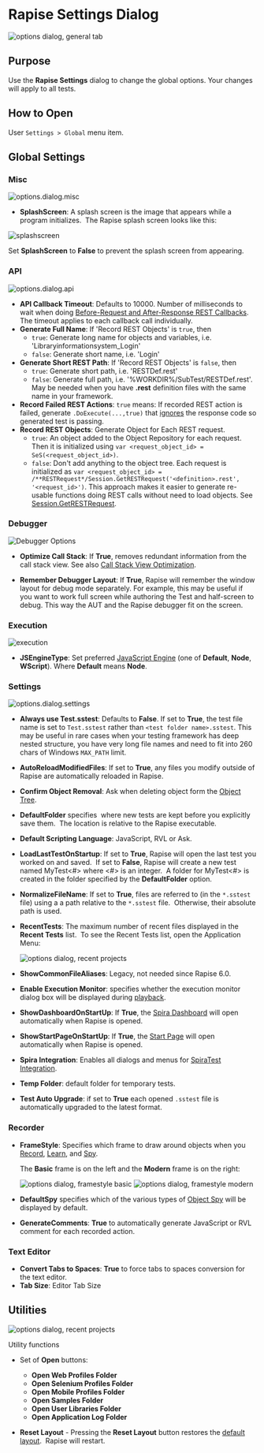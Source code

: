 # Rapise Settings Dialog

![options dialog, general tab](./img/options_dialog1.png)

## Purpose

Use the **Rapise Settings** dialog to change the global options. Your changes will apply to all tests.

## How to Open

User `Settings > Global` menu item.

## Global Settings

### Misc

![options.dialog.misc](./img/options_dialog4.png)

* **SplashScreen**: A splash screen is the image that appears while a program initializes.  The Rapise splash screen looks like this:

![splashscreen](./img/options_dialog3.png)

Set **SplashScreen** to **False** to prevent the splash screen from appearing.

### API

![options.dialog.api](./img/options_dialog_api.png)

* **API Callback Timeout**: Defaults to 10000. Number of milliseconds to wait when doing [Before-Request and After-Response REST Callbacks](rest_web_service.md#before-request-and-after-response-rest-callbacks). The timeout applies to each callback call individually.
* **Generate Full Name**: If 'Record REST Objects' is `true`, then
    * `true`: Generate long name for objects and variables, i.e. 'Libraryinformationsystem_Login'
    * `false`: Generate short name, i.e. 'Login'
* **Generate Short REST Path**: If 'Record REST Objects' is `false`, then
    * `true`: Generate short path, i.e. 'RESTDef.rest'
    * `false`: Generate full path, i.e. '%WORKDIR%/SubTest/RESTDef.rest'. May be needed when you have **.rest** definition files with the same name in your framework.
* **Record Failed REST Actions**: `true` means: If recorded REST action is failed, generate `.DoExecute(...,true)` that [ignores](../Libraries/RESTService.md#doexecute) the response code so generated test is passing.
* **Record REST Objects**: Generate Object for Each REST request.
    * `true`: An object added to the Object Repository for each request. Then it is initialized using `var <request_object_id> = SeS(<request_object_id>)`.
    * `false`: Don't add anything to the object tree. Each request is initialized as `var <request_object_id> = /**RESTRequest*/Session.GetRESTRequest('<definition>.rest', '<request_id>')`. This approach makes it easier to generate re-usable functions doing REST calls without need to load objects. See [Session.GetRESTRequest](../Libraries/Session.md#getrestrequest).

### Debugger

![Debugger Options](./img/options_dialog_debugger_node.png)

* **Optimize Call Stack**: If **True**, removes redundant information from the call stack view. See also [Call Stack View Optimization](variable_call_stack_view.md#call-stack-view-optimization).

* **Remember Debugger Layout**: If **True**, Rapise will remember the window layout for debug mode separately. For example, this may be useful if you want to work full screen while authoring the Test and half-screen to debug. This way the AUT and the Rapise debugger fit on the screen.

### Execution

![execution](./img/options_dialog_execution.png)

* **JSEngineType**: Set preferred  [JavaScript Engine](jscript_language_reference.md) (one of **Default**, **Node**, **WScript**). Where **Default** means **Node**.

### Settings

![options.dialog.settings](./img/options_dialog5.png)

* **Always use Test.sstest**: Defaults to **False**. If set to **True**, the test file name is set to `Test.sstest` rather than `<test folder name>.sstest`. This may be useful in rare cases when your testing framework has deep nested structure, you have very long file names and need to fit into 260 chars of Windows `MAX_PATH` limit.
* **AutoReloadModifiedFiles**: If set to **True**, any files you modify outside of Rapise are automatically reloaded in Rapise.
* **Confirm Object Removal**: Ask when deleting object form the [Object Tree](object_tree.md).
* **DefaultFolder** specifies  where new tests are kept before you explicitly save them.  The location is relative to the Rapise executable.
* **Default Scripting Language**: JavaScript, RVL or Ask. 
* **LoadLastTestOnStartup**: If set to **True**, Rapise will open the last test you worked on and saved.  If set to **False**, Rapise will create a new test named MyTest<#> where <#> is an integer.  A folder for MyTest<#> is created in the folder specified by the **DefaultFolder** option.
* **NormalizeFileName**: If set to **True**, files are referred to (in the `*.sstest` file) using a a path relative to the `*.sstest` file.  Otherwise, their absolute path is used.
* **RecentTests**: The maximum number of recent files displayed in the **Recent Tests** list.  To see the Recent Tests list, open the Application Menu:

    ![options dialog, recent projects](./img/options_dialog8.png)

* **ShowCommonFileAliases**: Legacy, not needed since Rapise 6.0.
* **Enable Execution Monitor**: specifies whether the execution monitor dialog box will be displayed during [playback](playback.md).
* **ShowDashboardOnStartUp**: If **True**, the [Spira Dashboard](spira_dashboard_2.md) will open automatically when Rapise is opened.
* **ShowStartPageOnStartUp**: If **True**, the [Start Page](start_page.md) will open automatically when Rapise is opened.
* **Spira Integration**: Enables all dialogs and menus for [SpiraTest Integration](spiratest_integration.md).
* **Temp Folder**:  default folder for temporary tests.
* **Test Auto Upgrade**: if set to **True** each opened `.sstest` file is automatically upgraded to the latest format.

### Recorder

* **FrameStyle**: Specifies which frame to draw around objects when you [Record](recording.md), [Learn](object_learning.md), and [Spy](object_spy.md).

    The **Basic** frame is on the left and the **Modern** frame is on the right:

    ![options dialog, framestyle basic](./img/options_dialog6.png) ![options dialog, framestyle modern](./img/options_dialog7.png)

* **DefaultSpy** specifies which of the various types of [Object Spy](object_spy.md) will be displayed by default.
* **GenerateComments**: **True** to automatically generate JavaScript or RVL comment for each recorded action.

### Text Editor

* **Convert Tabs to Spaces**: **True** to force tabs to spaces conversion for the text editor.
* **Tab Size**: Editor Tab Size

## Utilities

![options dialog, recent projects](./img/options_dialog9.png)

Utility functions

* Set of **Open** buttons:
  * **Open Web Profiles Folder**
  * **Open Selenium Profiles Folder**
  * **Open Mobile Profiles Folder**
  * **Open Samples Folder**
  * **Open User Libraries Folder**
  * **Open Application Log Folder**

* **Reset Layout** - Pressing the **Reset Layout** button restores the [default layout](restoring_the_default_layout.md).  Rapise will restart.
